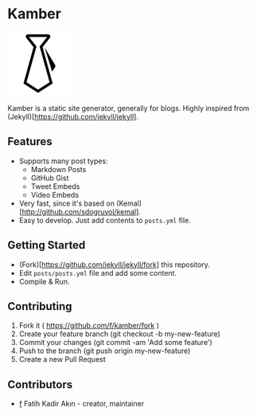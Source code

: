 # Kamber

![Kamber](./asset/kamber.png)

Kamber is a static site generator, generally for blogs. Highly inspired from (Jekyll)[https://github.com/jekyll/jekyll].

## Features

- Supports many post types:
  - Markdown Posts
  - GitHub Gist
  - Tweet Embeds
  - Video Embeds
- Very fast, since it's based on (Kemal)[http://github.com/sdogruyol/kemal].
- Easy to develop. Just add contents to `posts.yml` file.

## Getting Started

- (Fork)[https://github.com/jekyll/jekyll/fork] this repository.
- Edit `posts/posts.yml` file and add some content.
- Compile & Run.

## Contributing

1. Fork it ( https://github.com/f/kamber/fork )
2. Create your feature branch (git checkout -b my-new-feature)
3. Commit your changes (git commit -am 'Add some feature')
4. Push to the branch (git push origin my-new-feature)
5. Create a new Pull Request

## Contributors

- [f](https://github.com/f) Fatih Kadir Akın - creator, maintainer
